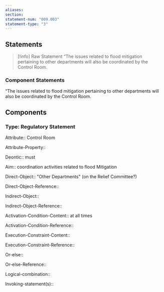 ```yaml
---
aliases: 
section: 
statement-num: "009.003"
statement-type: "3"
---
```

## Statements 
> [!info] Raw Statement
> “The issues related to flood mitigation pertaining to other departments will also be coordinated by the Control Room. 
> 
### Component Statements
“The issues related to flood mitigation pertaining to other departments will also be coordinated by the Control Room. 
## Components
### Type: Regulatory Statement
Attribute:: Control Room 

Attribute-Property::


Deontic:: must


Aim:: coordination activities related to flood Mitigation


Direct-Object:: "Other Departments" (on the Relief Committee?)

Direct-Object-Reference:: 


Indirect-Object::

Indirect-Object-Reference:: 


Activation-Condition-Content:: at all times

Activation-Condition-Reference:: 


Execution-Constraint-Content::

Execution-Constraint-Reference:: 


Or-else::

Or-else-Reference:: 


Logical-combination::


Invoking-statement(s)::
